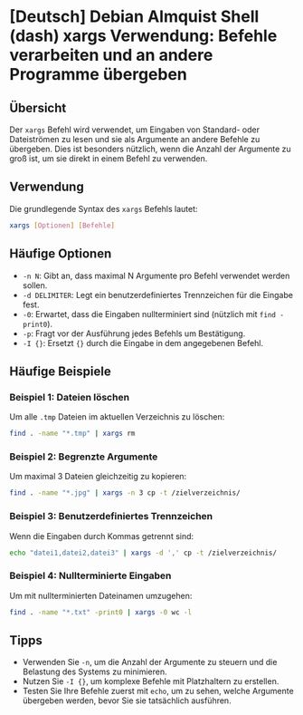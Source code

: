 # [Deutsch] Debian Almquist Shell (dash) xargs Verwendung: Befehle verarbeiten und an andere Programme übergeben

## Übersicht
Der `xargs` Befehl wird verwendet, um Eingaben von Standard- oder Dateiströmen zu lesen und sie als Argumente an andere Befehle zu übergeben. Dies ist besonders nützlich, wenn die Anzahl der Argumente zu groß ist, um sie direkt in einem Befehl zu verwenden.

## Verwendung
Die grundlegende Syntax des `xargs` Befehls lautet:

```bash
xargs [Optionen] [Befehle]
```

## Häufige Optionen
- `-n N`: Gibt an, dass maximal N Argumente pro Befehl verwendet werden sollen.
- `-d DELIMITER`: Legt ein benutzerdefiniertes Trennzeichen für die Eingabe fest.
- `-0`: Erwartet, dass die Eingaben nullterminiert sind (nützlich mit `find -print0`).
- `-p`: Fragt vor der Ausführung jedes Befehls um Bestätigung.
- `-I {}`: Ersetzt `{}` durch die Eingabe in dem angegebenen Befehl.

## Häufige Beispiele

### Beispiel 1: Dateien löschen
Um alle `.tmp` Dateien im aktuellen Verzeichnis zu löschen:

```bash
find . -name "*.tmp" | xargs rm
```

### Beispiel 2: Begrenzte Argumente
Um maximal 3 Dateien gleichzeitig zu kopieren:

```bash
find . -name "*.jpg" | xargs -n 3 cp -t /zielverzeichnis/
```

### Beispiel 3: Benutzerdefiniertes Trennzeichen
Wenn die Eingaben durch Kommas getrennt sind:

```bash
echo "datei1,datei2,datei3" | xargs -d ',' cp -t /zielverzeichnis/
```

### Beispiel 4: Nullterminierte Eingaben
Um mit nullterminierten Dateinamen umzugehen:

```bash
find . -name "*.txt" -print0 | xargs -0 wc -l
```

## Tipps
- Verwenden Sie `-n`, um die Anzahl der Argumente zu steuern und die Belastung des Systems zu minimieren.
- Nutzen Sie `-I {}`, um komplexe Befehle mit Platzhaltern zu erstellen.
- Testen Sie Ihre Befehle zuerst mit `echo`, um zu sehen, welche Argumente übergeben werden, bevor Sie sie tatsächlich ausführen.